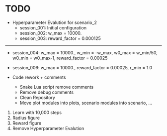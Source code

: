# TODO
- Hyperparameter Evalution for scenario_2
  - session_001: Initial configuration
  - session_002: w_max = 10000.
  - session_003: reward_factor = 0.000125
----
  - session_004: w_max = 10000., w_min = -w_max, w0_max = w_min/50, w0_min = w0_max-1, reward_factor = 0.00025
  - session_006: w_max = 10000., reward_factor = 0.00025, r_min = 1.0

- Code rework + comments
  - Snake Lua script remove comments
  - Remove debug comments
  - Clean Repository
  - Move plot modules into plots, scenario modules into scenario, ...


1. Learn with 10,000 steps
2. Radius figure
3. Reward figure
4. Remove Hyperparameter Evalution
